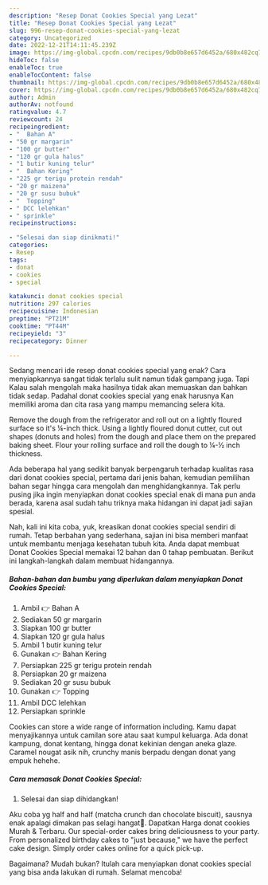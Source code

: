 ```yaml
---
description: "Resep Donat Cookies Special yang Lezat"
title: "Resep Donat Cookies Special yang Lezat"
slug: 996-resep-donat-cookies-special-yang-lezat
category: Uncategorized
date: 2022-12-21T14:11:45.239Z
image: https://img-global.cpcdn.com/recipes/9db0b8e657d6452a/680x482cq70/donat-cookies-special-foto-resep-utama.jpg
hideToc: false
enableToc: true
enableTocContent: false
thumbnail: https://img-global.cpcdn.com/recipes/9db0b8e657d6452a/680x482cq70/donat-cookies-special-foto-resep-utama.jpg
cover: https://img-global.cpcdn.com/recipes/9db0b8e657d6452a/680x482cq70/donat-cookies-special-foto-resep-utama.jpg
author: Admin
authorAv: notfound
ratingvalue: 4.7
reviewcount: 24
recipeingredient:
- "  Bahan A"
- "50 gr margarin"
- "100 gr butter"
- "120 gr gula halus"
- "1 butir kuning telur"
- "  Bahan Kering"
- "225 gr terigu protein rendah"
- "20 gr maizena"
- "20 gr susu bubuk"
- "  Topping"
- " DCC lelehkan"
- " sprinkle"
recipeinstructions:

- "Selesai dan siap dinikmati!"
categories:
- Resep
tags:
- donat
- cookies
- special

katakunci: donat cookies special 
nutrition: 297 calories
recipecuisine: Indonesian
preptime: "PT21M"
cooktime: "PT44M"
recipeyield: "3"
recipecategory: Dinner

---
```



Sedang mencari ide resep donat cookies special yang enak? Cara menyiapkannya sangat tidak terlalu sulit namun tidak gampang juga. Tapi Kalau salah mengolah maka hasilnya tidak akan memuaskan dan bahkan tidak sedap. Padahal donat cookies special yang enak harusnya Kan memiliki aroma dan cita rasa yang mampu memancing selera kita.


Remove the dough from the refrigerator and roll out on a lightly floured surface so it&#39;s ¼-inch thick. Using a lightly floured donut cutter, cut out shapes (donuts and holes) from the dough and place them on the prepared baking sheet. Flour your rolling surface and roll the dough to ¼-½ inch thickness.

Ada beberapa hal yang sedikit banyak berpengaruh terhadap kualitas rasa dari donat cookies special, pertama dari jenis bahan, kemudian pemilihan bahan segar hingga cara mengolah dan menghidangkannya. Tak perlu pusing jika ingin menyiapkan donat cookies special enak di mana pun anda berada, karena asal sudah tahu triknya maka hidangan ini dapat jadi sajian spesial.


Nah, kali ini kita coba, yuk, kreasikan donat cookies special sendiri di rumah. Tetap berbahan yang sederhana, sajian ini bisa memberi manfaat untuk membantu menjaga kesehatan tubuh kita. Anda dapat membuat Donat Cookies Special memakai 12 bahan dan 0 tahap pembuatan. Berikut ini langkah-langkah dalam membuat hidangannya.

<!--inarticleads1-->

##### Bahan-bahan dan bumbu yang diperlukan dalam menyiapkan Donat Cookies Special:

1. Ambil  👉 Bahan A
1. Sediakan 50 gr margarin
1. Siapkan 100 gr butter
1. Siapkan 120 gr gula halus
1. Ambil 1 butir kuning telur
1. Gunakan  👉 Bahan Kering
1. Persiapkan 225 gr terigu protein rendah
1. Persiapkan 20 gr maizena
1. Sediakan 20 gr susu bubuk
1. Gunakan  👉 Topping
1. Ambil  DCC lelehkan
1. Persiapkan  sprinkle


Cookies can store a wide range of information including. Kamu dapat menyajikannya untuk camilan sore atau saat kumpul keluarga. Ada donat kampung, donat kentang, hingga donat kekinian dengan aneka glaze. Caramel nougat asik nih, crunchy manis berpadu dengan donat yang empuk hehehe. 

<!--inarticleads2-->

##### Cara memasak Donat Cookies Special:


1. Selesai dan siap dihidangkan!

Aku coba yg half and half (matcha crunch dan chocolate biscuit), sausnya enak apalagi dimakan pas selagi hangat🤤. Dapatkan Harga donat cookies Murah &amp; Terbaru. Our special-order cakes bring deliciousness to your party. From personalized birthday cakes to &#34;just because,&#34; we have the perfect cake design. Simply order cakes online for a quick pick-up. 

Bagaimana? Mudah bukan? Itulah cara menyiapkan donat cookies special yang bisa anda lakukan di rumah. Selamat mencoba!
